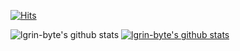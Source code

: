 [![Hits](https://hits.seeyoufarm.com/api/count/incr/badge.svg?url=https%3A%2F%2Fgithub.com%2Flgrin-byte&count_bg=%23FFFFFF&title_bg=%23000000&icon=&icon_color=%23FD0000&title=hits&edge_flat=false)](https://hits.seeyoufarm.com)

![lgrin-byte's github stats](https://github-readme-stats.vercel.app/api?username=lgrin-byte&show_icons=true)
[![lgrin-byte's github stats](https://github-readme-stats.vercel.app/api/top-langs/?username=lgrin-byte&show_icons=true&hide_border=true&title_color=004386&icon_color=004386&layout=compact)](https://github.com/lgrin-byte)


